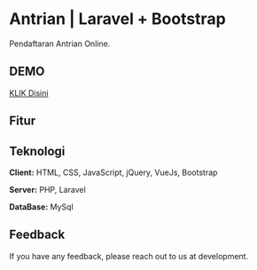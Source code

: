 
# Antrian | Laravel + Bootstrap  

Pendaftaran Antrian Online.

## DEMO

[KLIK Disini](pendaftaran-online.ujiserver.my.id)

## Fitur

## Teknologi

**Client:** HTML, CSS, JavaScript, jQuery, VueJs, Bootstrap 

**Server:** PHP, Laravel 

**DataBase:** MySql

## Feedback

If you have any feedback, please reach out to us at development.


